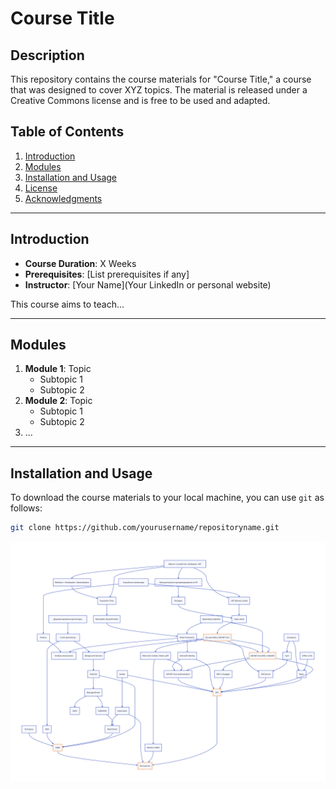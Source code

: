 # Course Title

## Description

This repository contains the course materials for "Course Title," a course that was designed to cover XYZ topics. The material is released under a Creative Commons license and is free to be used and adapted.

## Table of Contents

1. [Introduction](#introduction)
2. [Modules](#modules)
3. [Installation and Usage](#installation-and-usage)
4. [License](#license)
5. [Acknowledgments](#acknowledgments)

---

## Introduction

- **Course Duration**: X Weeks
- **Prerequisites**: [List prerequisites if any]
- **Instructor**: [Your Name](Your LinkedIn or personal website)

This course aims to teach...

---

## Modules

1. **Module 1**: Topic
    - Subtopic 1
    - Subtopic 2
2. **Module 2**: Topic
    - Subtopic 1
    - Subtopic 2
3. ...

---

## Installation and Usage

To download the course materials to your local machine, you can use `git` as follows:

```bash
git clone https://github.com/yourusername/repositoryname.git
```

![](d2.svg)